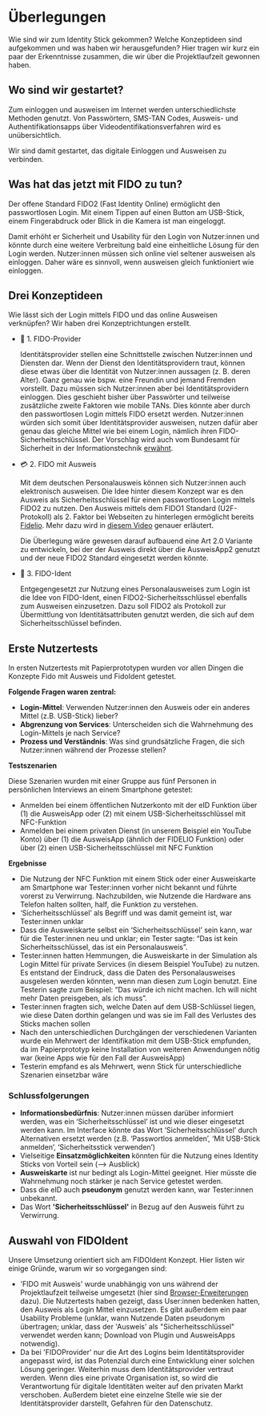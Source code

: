 # Überlegungen
Wie sind wir zum Identity Stick gekommen? Welche Konzeptideen sind aufgekommen und was haben wir herausgefunden? Hier tragen wir kurz ein paar der Erkenntnisse zusammen, die wir über die Projektlaufzeit gewonnen haben.

## Wo sind wir gestartet?

Zum einloggen und ausweisen im Internet werden unterschiedlichste Methoden genutzt. Von Passwörtern, SMS-TAN Codes, Ausweis- und Authentifikationsapps über Videodentifikationsverfahren wird es unübersichtlich.

Wir sind damit gestartet, das digitale Einloggen und Ausweisen zu verbinden.

## Was hat das jetzt mit FIDO zu tun?

Der offene Standard FIDO2 (Fast Identity Online) ermöglicht den passwortlosen Login. Mit einem Tippen auf einen Button am USB-Stick, einem Fingerabdruck oder Blick in die Kamera ist man eingeloggt. 

Damit erhöht er Sicherheit und Usability für den Login von Nutzer:innen und könnte durch eine weitere Verbreitung bald eine einheitliche Lösung für den Login werden. Nutzer:innen müssen sich online viel seltener ausweisen als einloggen. Daher wäre es sinnvoll, wenn ausweisen gleich funktioniert wie einloggen.

## Drei Konzeptideen

Wie lässt sich der Login mittels FIDO und das online Ausweisen verknüpfen? Wir haben drei Konzeptrichtungen erstellt. 

- 🏢 1. FIDO-Provider

    Identitätsprovider stellen eine Schnittstelle zwischen Nutzer:innen und Diensten dar. Wenn der Dienst den Identitätsprovidern traut, können diese etwas über die Identität von Nutzer:innen aussagen (z. B. deren Alter). Ganz genau wie bspw. eine Freundin und jemand Fremden vorstellt. 
    Dazu müssen sich Nutzer:innen aber bei Identitätsprovidern einloggen. Dies geschieht bisher über Passwörter und teilweise zusätzliche zweite Faktoren wie mobile TANs. Dies könnte aber durch den passwortlosen Login mittels FIDO ersetzt werden. Nutzer:innen würden sich somit über Identitätsprovider ausweisen, nutzen dafür aber genau das gleiche Mittel wie bei einem Login, nämlich ihren FIDO-Sicherheitsschlüssel.
    Der Vorschlag wird auch vom Bundesamt für Sicherheit in der Informationstechnik [erwähnt](https://www.bsi.bund.de/DE/Publikationen/TechnischeRichtlinien/tr03159/tr03159_node.html). 

- 💳 2. FIDO mit Ausweis

    Mit dem deutschen Personalausweis können sich Nutzer:innen auch elektronisch ausweisen. Die Idee hinter diesem Konzept war es den Ausweis als Sicherheitsschlüssel für einen passwortlosen Login mittels FIDO2 zu nutzen.
    Den Ausweis mittels dem FIDO1 Standard (U2F-Protokoll) als 2. Faktor bei Webseiten zu hinterlegen ermöglicht bereits [Fidelio](https://play.google.com/store/apps/details?id=de.persoapp.android.FIDELIO&hl=de). Mehr dazu wird in [diesem Video](https://youtu.be/Oc32AwPL2Nw) genauer erläutert.

    Die Überlegung wäre gewesen darauf aufbauend eine Art 2.0 Variante zu entwickeln, bei der der Ausweis direkt über die AusweisApp2 genutzt und der neue FIDO2 Standard eingesetzt werden könnte. 

- 🔑 3. FIDO-Ident

    Entgegengesetzt zur Nutzung eines Personalausweises zum Login ist die Idee von FIDO-Ident, einen FIDO2-Sicherheitsschlüssel ebenfalls zum Ausweisen einzusetzen. 
    Dazu soll FIDO2 als Protokoll zur Übermittlung von Identitätsattributen genutzt werden, die sich auf dem Sicherheitsschlüssel befinden.

## Erste Nutzertests

In ersten Nutzertests mit Papierprototypen wurden vor allen Dingen die Konzepte Fido mit Ausweis und FidoIdent getestet. 

**Folgende Fragen waren zentral:**

- **Login-Mittel**: Verwenden Nutzer:innen den Ausweis oder ein anderes Mittel (z.B. USB-Stick) lieber?
- **Abgrenzung von Services**: Unterscheiden sich die Wahrnehmung des Login-Mittels je nach Service?
- **Prozess und Verständnis**: Was sind grundsätzliche Fragen, die sich Nutzer:innen während der Prozesse stellen?

**Testszenarien**

Diese Szenarien wurden mit einer Gruppe aus fünf Personen in persönlichen Interviews an einem Smartphone getestet:

- Anmelden bei einem öffentlichen Nutzerkonto mit der eID Funktion über (1) die AusweisApp oder (2) mit einem USB-Sicherheitsschlüssel mit NFC-Funktion
- Anmelden bei einem privaten Dienst (in unserem Beispiel ein YouTube Konto) über (1) die AusweisApp (ähnlich der FIDELIO Funktion) oder über (2) einen USB-Sicherheitsschlüssel mit NFC Funktion

**Ergebnisse** 

- Die Nutzung der NFC Funktion mit einem Stick oder einer Ausweiskarte am Smartphone war Tester:innen vorher nicht bekannt und führte vorerst zu Verwirrung. Nachzubilden, wie Nutzende die Hardware ans Telefon halten sollten, half, die Funktion zu verstehen.
- ‘Sicherheitsschlüssel’ als Begriff und was damit gemeint ist, war Tester:innen unklar
- Dass die Ausweiskarte selbst ein ‘Sicherheitsschlüssel’ sein kann, war für die Tester:innen neu und unklar; ein Tester sagte: “Das ist kein Sicherheitsschlüssel, das ist ein Personalausweis”.
- Tester:innen hatten Hemmungen, die Ausweiskarte in der Simulation als Login Mittel für private Services (in diesem Beispiel YouTube) zu nutzen. Es entstand der Eindruck, dass die Daten des Personalausweises ausgelesen werden könnten, wenn man diesen zum Login benutzt. Eine Testerin sagte zum Beispiel: “Das würde ich nicht machen. Ich will nicht mehr Daten preisgeben, als ich muss”.
- Tester:innen fragten sich, welche Daten auf dem USB-Schlüssel liegen, wie diese Daten dorthin gelangen und was sie im Fall des Verlustes des Sticks machen sollen
- Nach den unterschiedlichen Durchgängen der verschiedenen Varianten wurde ein Mehrwert der Identifikation mit dem USB-Stick empfunden, da im Papierprototyp keine Installation von weiteren Anwendungen nötig war (keine Apps wie für den Fall der AusweisApp)
- Testerin empfand es als Mehrwert, wenn Stick für unterschiedliche Szenarien einsetzbar wäre

### Schlussfolgerungen

- **Informationsbedürfnis**: Nutzer:innen müssen darüber informiert werden, was ein ‘Sicherheitsschlüssel’ ist und wie dieser eingesetzt werden kann. Im Interface könnte das Wort ‘Sicherheitsschlüssel’ durch Alternativen ersetzt werden (z.B. ‘Passwortlos anmelden’, ‘Mit USB-Stick anmelden’, ‘Sicherheitsstick verwenden’)
- Vielseitige **Einsatzmöglichkeiten** könnten für die Nutzung eines Identity Sticks von Vorteil sein (—> Ausblick)
- **Ausweiskarte** ist nur bedingt als Login-Mittel geeignet. Hier müsste die Wahrnehmung noch stärker je nach Service getestet werden.
- Dass die eID auch **pseudonym** genutzt werden kann, war Tester:innen unbekannt.
- Das Wort **'Sicherheitsschlüssel'** in Bezug auf den Ausweis führt zu Verwirrung.

## Auswahl von FIDOIdent

Unsere Umsetzung orientiert sich am FIDOIdent Konzept. Hier listen wir einige Gründe, warum wir so vorgegangen sind:

- 'FIDO mit Ausweis' wurde unabhängig von uns während der Projektlaufzeit teilweise umgesetzt (hier sind [Browser-Erweiterungen](https://addons.mozilla.org/de/firefox/addon/webauthn-eid-for-firefox/) dazu). Die Nutzertests haben gezeigt, dass User:innen bedenken hatten, den Ausweis als Login Mittel einzusetzen. Es gibt außerdem ein paar Usability Probleme (unklar, wann Nutzende Daten pseudonym übertragen; unklar, dass der 'Ausweis' als "Sicherheitsschlüssel" verwendet werden kann; Download von Plugin und AusweisApps notwendig).
- Da bei 'FIDOProvider' nur die Art des Logins beim Identitätsprovider angepasst wird, ist das Potenzial durch eine Entwicklung einer solchen Lösung geringer. Weiterhin muss dem Identitätsprovider vertraut werden. Wenn dies eine private Organisation ist, so wird die Verantwortung für digitale Identitäten weiter auf den privaten Markt verschoben. Außerdem bietet eine einzelne Stelle wie sie der Identitätsprovider darstellt, Gefahren für den Datenschutz.